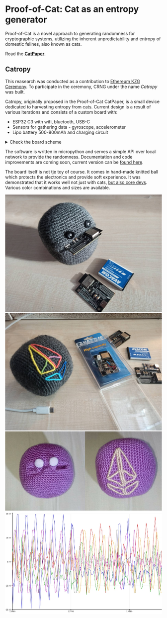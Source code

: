 # Proof-of-Cat: Cat as an entropy generator

Proof-of-Cat is a novel approach to generating randomness for cryptographic systems, utilizing the inherent unpredictability and entropy of domestic felines, also known as cats.

Read the **[CatPaper](./proofofcat.pdf)**.

## Catropy

This reasearch was conducted as a contribution to [Ethereum KZG Ceremony](https://github.com/ethereum/kzg-ceremony). To participate in the ceremony, CRNG under the name _Catropy_ was built. 

Catropy, originally proposed in the Proof-of-Cat CatPaper, is a small device dedicated to harvesting entropy from cats. Current design is a result of various iterations and consists of a custom board with:
- ESP32 C3 with wifi, bluetooth, USB-C 
- Sensors for gathering data - gyroscope, accelerometer
- Lipo battery 500-800mAh and charging circuit 

<details>
<summary>Check the board scheme</summary>

![image](.https://raw.githubusercontent.com/taxmeifyoucan/proof-of-cat/gh-pages/src/assets/catropy_front.png) 
![image](https://raw.githubusercontent.com/taxmeifyoucan/proof-of-cat/gh-pages/src/assets/catropy_back.png) 
![image](.https://raw.githubusercontent.com/taxmeifyoucan/proof-of-cat/gh-pages/src/assets/catropy_scheme.png)

</details>

The software is written in micropython and serves a simple API over local network to provide the randomness. Documentation and code improvements are coming soon, current version can be [found here](https://github.com/taxmeifyoucan/proof-of-cat/tree/master/esp). 

The board itself is not tje toy of course. It comes in hand-made knitted ball which protects the electronics and provide soft experience. It was demonstrated that it works well not just with cats, [but also core devs](https://twitter.com/liamihorne/status/1617974952413761536). Various color combinations and sizes are available. 

![image](./src/assets/catropy1.jpeg)
![image](./src/assets/catropy2.jpeg)
![image](./src/assets/catropy_pink.png)
![image](./src/assets/catropy3.png)

